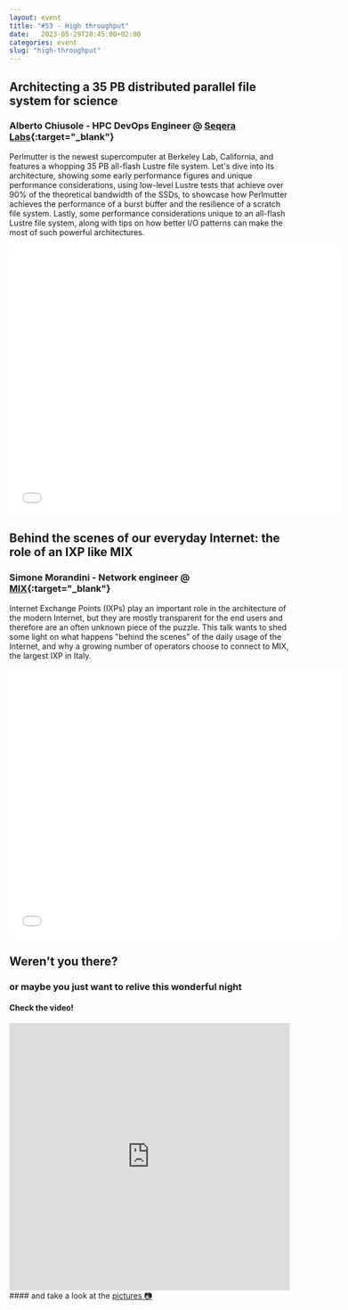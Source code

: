 ```yaml
---
layout: event
title: "#53 - High throughput"
date:   2023-05-29T20:45:00+02:00
categories: event
slug: "high-throughput"
---
```


## Architecting a 35 PB distributed parallel file system for science

### Alberto Chiusole - HPC DevOps Engineer @ [Seqera Labs](//seqera.io){:target="_blank"}

Perlmutter is the newest supercomputer at Berkeley Lab, California, and features a whopping 35 PB all-flash Lustre file system. Let's dive into its architecture, showing some early performance figures and unique performance considerations, using low-level Lustre tests that achieve over 90% of the theoretical bandwidth of the SSDs, to showcase how Perlmutter achieves the performance of a burst buffer and the resilience of a scratch file system. Lastly, some performance considerations unique to an all-flash Lustre file system, along with tips on how better I/O patterns can make the most of such powerful architectures.

<iframe src="//www.slideshare.net/slideshow/embed_code/key/6eCTERXumMgchB" width="595" height="485" frameborder="0" marginwidth="0" marginheight="0" scrolling="no" allowfullscreen> </iframe>

## Behind the scenes of our everyday Internet: the role of an IXP like MIX

### Simone Morandini - Network engineer @ [MIX](//mix-it.net){:target="_blank"}

Internet Exchange Points (IXPs) play an important role in the architecture of the modern Internet, but they are mostly transparent for the end users and therefore are an often unknown piece of the puzzle. This talk wants to shed some light on what happens "behind the scenes" of the daily usage of the Internet, and why a growing number of operators choose to connect to MIX, the largest IXP in Italy.

<iframe src="//www.slideshare.net/slideshow/embed_code/key/gIvkSAL90KPerw" width="595" height="485" frameborder="0" marginwidth="0" marginheight="0" scrolling="no" allowfullscreen> </iframe>

## Weren't you there?

### or maybe you just want to relive this wonderful night

<section class="fb-links">

#### Check the video!

<iframe width="100%" height="480px" src="https://www.youtube.com/embed/O3MjD_i219A" frameborder="0" allow="accelerometer; autoplay; clipboard-write; encrypted-media; gyroscope; picture-in-picture" allowfullscreen></iframe>
#### and take a look at the <a id="fb_photo_album" class="btn-facebook" target="_blank" href="//bit.ly/ST53p">pictures &#128247;</a>

</section>